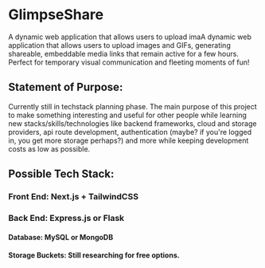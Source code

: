 # GlimpseShare
A dynamic web application that allows users to upload imaA dynamic web application that allows users to upload images and GIFs, generating shareable, embeddable media links that remain active for a few hours. Perfect for temporary visual communication and fleeting moments of fun!

## Statement of Purpose:
Currently still in techstack planning phase. The main purpose of this project to make something interesting and useful for other people while learning new stacks/skills/technologies like backend frameworks, cloud and storage providers, api route development, authentication (maybe? if you're logged in, you get more storage perhaps?) and more while keeping development costs as low as possible.

## Possible Tech Stack:
### Front End: Next.js + TailwindCSS
### Back End: Express.js or Flask
#### Database: MySQL or MongoDB
#### Storage Buckets: Still researching for free options.
